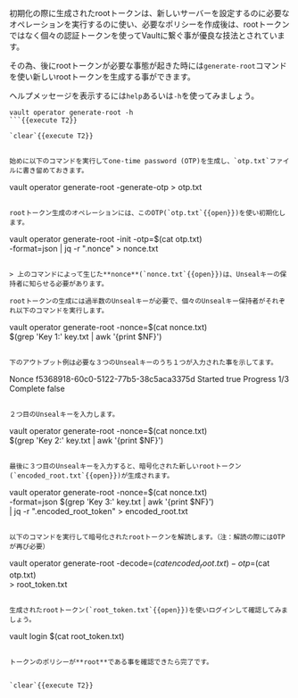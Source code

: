 初期化の際に生成されたrootトークンは、新しいサーバーを設定するのに必要なオペレーションを実行するのに使い、必要なポリシーを作成後は、rootトークンではなく個々の認証トークンを使ってVaultに繋ぐ事が優良な技法とされています。

その為、後にrootトークンが必要な事態が起きた時には`generate-root`コマンドを使い新しいrootトークンを生成する事ができます。

ヘルプメッセージを表示するには`help`あるいは`-h`を使ってみましょう。

```
vault operator generate-root -h
```{{execute T2}}

`clear`{{execute T2}}


始めに以下のコマンドを実行してone-time password (OTP)を生成し、`otp.txt`ファイルに書き留めておきます。

```
vault operator generate-root -generate-otp > otp.txt
```{{execute T2}}

rootトークン生成のオペレーションには、このOTP(`otp.txt`{{open}})を使い初期化します。

```
vault operator generate-root -init -otp=$(cat otp.txt) \
    -format=json | jq -r ".nonce" > nonce.txt
```{{execute T2}}

> 上のコマンドによって生じた**nonce**(`nonce.txt`{{open}})は、Unsealキーの保持者に知らせる必要があります。

rootトークンの生成には過半数のUnsealキーが必要で、個々のUnsealキー保持者がそれぞれ以下のコマンドを実行します。

```
vault operator generate-root -nonce=$(cat nonce.txt) \
    $(grep 'Key 1:' key.txt | awk '{print $NF}')
```{{execute T2}}

下のアウトプット例は必要な３つのUnsealキーのうち１つが入力された事を示してます。

```
Nonce       f5368918-60c0-5122-77b5-38c5aca3375d
Started     true
Progress    1/3
Complete    false
```

２つ目のUnsealキーを入力します。

```
vault operator generate-root -nonce=$(cat nonce.txt) \
    $(grep 'Key 2:' key.txt | awk '{print $NF}')
```{{execute T2}}

最後に３つ目のUnsealキーを入力すると、暗号化された新しいrootトークン(`encoded_root.txt`{{open}})が生成されます。

```
vault operator generate-root -nonce=$(cat nonce.txt) \
    -format=json $(grep 'Key 3:' key.txt | awk '{print $NF}') \
    | jq -r ".encoded_root_token" > encoded_root.txt
```{{execute T2}}

以下のコマンドを実行して暗号化されたrootトークンを解読します。（注：解読の際にはOTPが再び必要）

```
vault operator generate-root -decode=$(cat encoded_root.txt) -otp=$(cat otp.txt) \
    > root_token.txt
```{{execute T2}}

生成されたrootトークン(`root_token.txt`{{open}})を使いログインして確認してみましょう。

```
vault login $(cat root_token.txt)
```{{execute T2}}

トークンのポリシーが**root**である事を確認できたら完了です。


`clear`{{execute T2}}
